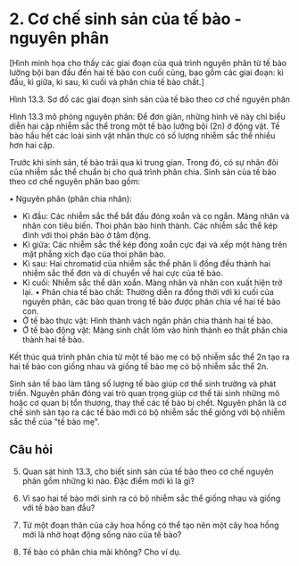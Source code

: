 # 2. Cơ chế sinh sản của tế bào - nguyên phân

[Hình minh họa cho thấy các giai đoạn của quá trình nguyên phân từ tế bào lưỡng bội ban đầu đến hai tế bào con cuối cùng, bao gồm các giai đoạn: kì đầu, kì giữa, kì sau, kì cuối và phân chia tế bào chất.]

Hình 13.3. Sơ đồ các giai đoạn sinh sản của tế bào theo cơ chế nguyên phân

Hình 13.3 mô phỏng nguyên phân: Để đơn giản, những hình vẽ này chỉ biểu diễn hai cặp nhiễm sắc thể trong một tế bào lưỡng bội (2n) ở động vật. Tế bào hầu hết các loài sinh vật nhân thực có số lượng nhiễm sắc thể nhiều hơn hai cặp.

Trước khi sinh sản, tế bào trải qua kì trung gian. Trong đó, có sự nhân đôi của nhiễm sắc thể chuẩn bị cho quá trình phân chia. Sinh sản của tế bào theo cơ chế nguyên phân bao gồm:

• Nguyên phân (phân chia nhân):
- Kì đầu: Các nhiễm sắc thể bắt đầu đóng xoắn và co ngắn. Màng nhân và nhân con tiêu biến. Thoi phân bào hình thành. Các nhiễm sắc thể kép đính với thoi phân bào ở tâm động.
- Kì giữa: Các nhiễm sắc thể kép đóng xoắn cực đại và xếp một hàng trên mặt phẳng xích đạo của thoi phân bào.
- Kì sau: Hai chromatid của nhiễm sắc thể phân li đồng đều thành hai nhiễm sắc thể đơn và di chuyển về hai cực của tế bào.
- Kì cuối: Nhiễm sắc thể dãn xoắn. Màng nhân và nhân con xuất hiện trở lại.
• Phân chia tế bào chất: Thường diễn ra đồng thời với kì cuối của nguyên phân, các bào quan trong tế bào được phân chia về hai tế bào con.
- Ở tế bào thực vật: Hình thành vách ngăn phân chia thành hai tế bào.
- Ở tế bào động vật: Màng sinh chất lõm vào hình thành eo thắt phân chia thành hai tế bào.

Kết thúc quá trình phân chia từ một tế bào mẹ có bộ nhiễm sắc thể 2n tạo ra hai tế bào con giống nhau và giống tế bào mẹ có bộ nhiễm sắc thể 2n.

Sinh sản tế bào làm tăng số lượng tế bào giúp cơ thể sinh trưởng và phát triển. Nguyên phân đóng vai trò quan trọng giúp cơ thể tái sinh những mô hoặc cơ quan bị tổn thương, thay thế các tế bào bị chết. Nguyên phân là cơ chế sinh sản tạo ra các tế bào mới có bộ nhiễm sắc thể giống với bộ nhiễm sắc thể của "tế bào mẹ".

## Câu hỏi

5. Quan sát hình 13.3, cho biết sinh sản của tế bào theo cơ chế nguyên phân gồm những kì nào. Đặc điểm mới kì là gì?

2. Vì sao hai tế bào mới sinh ra có bộ nhiễm sắc thể giống nhau và giống với tế bào ban đầu?

1. Từ một đoạn thân của cây hoa hồng có thể tạo nên một cây hoa hồng mới là nhờ hoạt động sống nào của tế bào?

2. Tế bào có phân chia mãi không? Cho ví dụ.